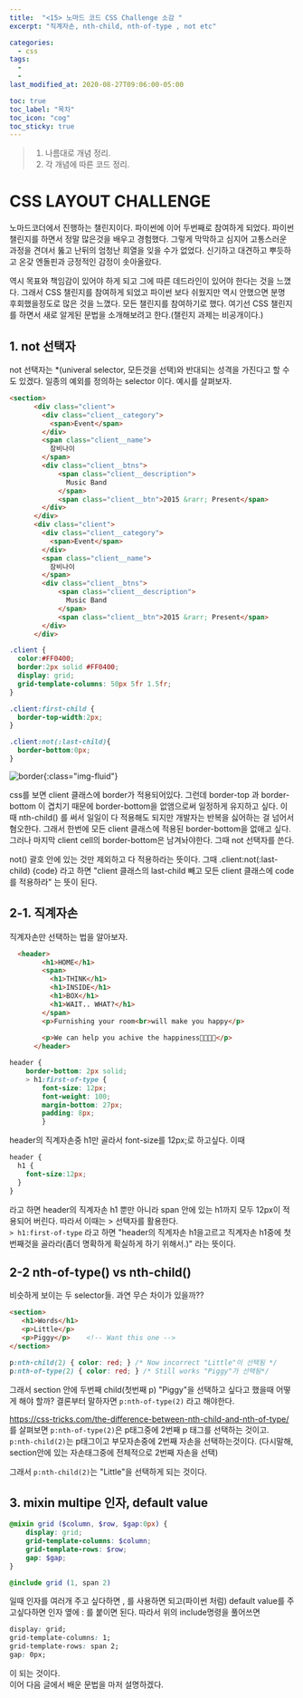 ```yaml
---
title:  "<15> 노마드 코드 CSS Challenge 소감 "
excerpt: "직계자손, nth-child, nth-of-type , not etc"

categories:
  - css
tags:
  - 
  - 
last_modified_at: 2020-08-27T09:06:00-05:00

toc: true
toc_label: "목차"
toc_icon: "cog"
toc_sticky: true
---
```


> 1. 나름대로 개념 정리.  
> 2. 각 개념에 따른 코드 정리.  


# CSS LAYOUT CHALLENGE
노마드코더에서 진행하는 챌린지이다. 파이썬에 이어 두번째로 참여하게 되었다. 파이썬 챌린지를 하면서 정말 많은것을 배우고 경험했다. 그렇게 막막하고 심지어 고통스러운 과정을 견뎌서 뚫고 난뒤의 엄청난 희열을 잊을 수가 없었다. 신기하고 대견하고 뿌듯하고 온갖 엔돌핀과 긍정적인 감정이 솟아올랐다.   

역시 목표와 책임감이 있어야 하게 되고 그에 따른 데드라인이 있어야 한다는 것을 느꼈다. 그래서 CSS 챌린지를 참여하게 되었고 파이썬 보다 쉬웠지만 역시 안했으면 분명 후회했을정도로 많은 것을 느꼈다. 모든 챌린지를 참여하기로 했다. 여기선 CSS 챌린지를 하면서 새로 알게된 문법을 소개해보려고 한다.(챌린지 과제는 비공개이다.)

## 1. not 선택자

not 선택자는 *(univeral selector, 모든것을 선택)와 반대되는 성격을 가진다고 할 수도 있겠다. 일종의 예외를 정의하는 selector 이다. 예시를 살펴보자.


```html
<section>
      <div class="client">
        <div class="client__category">
          <span>Event</span>
        </div>
        <span class="client__name">
          잠비나이
        </span>
        <div class="client__btns">
            <span class="client__description">
              Music Band
            </span>
            <span class="client__btn">2015 &rarr; Present</span>
        </div>
      </div>
      <div class="client">
        <div class="client__category">
          <span>Event</span>
        </div>
        <span class="client__name">
          잠비나이
        </span>
        <div class="client__btns">
            <span class="client__description">
              Music Band
            </span>
            <span class="client__btn">2015 &rarr; Present</span>
        </div>
      </div>
```

```scss
.client {
  color:#FF0400;
  border:2px solid #FF0400;
  display: grid;
  grid-template-columns: 50px 5fr 1.5fr;
}

.client:first-child {
  border-top-width:2px;
}

.client:not(:last-child){
  border-bottom:0px;
}
```

![border](https://yeonghunko.github.io/assets/img/css/border.png){:class="img-fluid"}

css를 보면 client 클래스에 border가 적용되어있다. 그런데 border-top 과 border-bottom 이 겹치기 때문에 border-bottom을 없앰으로써 일정하게 유지하고 싶다. 이때 nth-child() 를 써서 일일이 다 적용해도 되지만 개발자는 반복을 싫어하는 걸 넘어서 혐오한다. 그래서 한번에 모든 client 클래스에 적용된 border-bottom을 없애고 싶다. 그러나 마지막 client cell의 border-bottom은 남겨놔야한다. 그때 not 선택자를 쓴다.  

not() 괄호 안에 있는 것만 제외하고 다 적용하라는 뜻이다. 그때 .client:not(:last-child) {code} 라고 하면 "client 클래스의 last-child 빼고 모든
client 클래스에 code를 적용하라" 는 뜻이 된다.


## 2-1. 직계자손
직계자손만 선택하는 법을 알아보자.

```html
  <header>
        <h1>HOME</h1>
        <span>
          <h1>THINK</h1>
          <h1>INSIDE</h1>
          <h1>BOX</h1>
          <h1>WAIT.. WHAT?</h1>
        </span>
        <p>Furnishing your room<br>will make you happy</p>
        
        <p>We can help you achive the happiness💖😍😍💖</p>
      </header>
```


```scss
header {
    border-bottom: 2px solid;
    > h1:first-of-type {
        font-size: 12px;
        font-weight: 100;
        margin-bottom: 27px;
        padding: 8px;
        }
```

header의 직계자손중 h1만 골라서 font-size를 12px;로 하고싶다. 이때 

```css
header {
  h1 {
    font-size:12px;
  }
}
```
라고 하면 header의 직계자손 h1 뿐만 아니라 span 안에 있는 h1까지 모두 12px이 적용되어 버린다. 따라서 이때는 > 선택자를 활용한다.  
`> h1:first-of-type` 라고 하면 "header의 직계자손 h1을고르고 직계자손 h1중에 첫번째것을 골라라(좀더 명확하게 확실하게 하기 위해서.)" 라는 뜻이다.

## 2-2 nth-of-type() vs nth-child()

 비슷하게 보이는 두 selector들. 과연 무슨 차이가 있을까??

```html
<section>
   <h1>Words</h1>
   <p>Little</p>
   <p>Piggy</p>    <!-- Want this one -->
</section>
```

```scss
p:nth-child(2) { color: red; } /* Now incorrect "Little"이 선택됨 */
p:nth-of-type(2) { color: red; } /* Still works "Piggy"가 선택됨*/
```

그래서 section 안에 두번째 child(첫번째 p) "Piggy"을 선택하고 싶다고 했을때 어떻게 해야 할까? 결론부터 말하자면 `p:nth-of-type(2)` 라고 해야한다.

https://css-tricks.com/the-difference-between-nth-child-and-nth-of-type/ 를 살펴보면 `p:nth-of-type(2)`은 p태그중에 2번째 p 태그를 선택하는 것이고. `p:nth-child(2)`는 p태그이고 부모자손중에 2번째 자손을 선택하는것이다. (다시말해, section안에 있는 자손태그중에 전체적으로 2번째 자손을 선택)  

그래서 `p:nth-child(2)`는 "Little"을 선택하게 되는 것이다.


## 3. mixin multipe 인자, default value

```scss
@mixin grid ($column, $row, $gap:0px) {
    display: grid;
    grid-template-columns: $column;
    grid-template-rows: $row;
    gap: $gap;
}
```
```scss
@include grid (1, span 2)
```
일때 인자를 여러개 주고 싶다하면 , 를 사용하면 되고(파이썬 처럼) default value를 주고싶다하면 인자 옆에 : 를 붙이면 된다. 따라서 위의 include명령을 풀어쓰면  

```css
display: grid;
grid-template-columns: 1;
grid-template-rows: span 2;
gap: 0px;
```
이 되는 것이다.   
이어 다음 글에서 배운 문법을 마저 설명하겠다.
